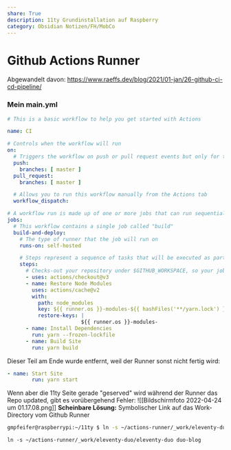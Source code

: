 ```yaml
---
share: True
description: 11ty Grundinstallation auf Raspberry
category: Obsidian Notizen/FH/MobCo
---
```

# Github Actions Runner

Abgewandelt davon: https://www.raeffs.dev/blog/2021/01-jan/26-github-ci-cd-pipeline/

### Mein main.yml
```yaml title="main.yml" linenums="1"
# This is a basic workflow to help you get started with Actions

name: CI

# Controls when the workflow will run
on:
  # Triggers the workflow on push or pull request events but only for the master branch
  push:
    branches: [ master ]
  pull_request:
    branches: [ master ]

  # Allows you to run this workflow manually from the Actions tab
  workflow_dispatch:

# A workflow run is made up of one or more jobs that can run sequentially or in parallel
jobs:
  # This workflow contains a single job called "build"
  build-and-deploy:
    # The type of runner that the job will run on
    runs-on: self-hosted

    # Steps represent a sequence of tasks that will be executed as part of the job
    steps:
      # Checks-out your repository under $GITHUB_WORKSPACE, so your job can access it
      - uses: actions/checkout@v3
      - name: Restore Node Modules
        uses: actions/cache@v2
        with:
          path: node_modules
          key: ${{ runner.os }}-modules-${{ hashFiles('**/yarn.lock') }}
          restore-keys: |
                        ${{ runner.os }}-modules-
      - name: Install Dependencies
        run: yarn --frozen-lockfile
      - name: Build Site
        run: yarn build
```


Dieser Teil am Ende wurde entfernt, weil der Runner sonst nicht fertig wird:
```yaml
- name: Start Site
        run: yarn start
```


Wenn aber die 11ty Seite gerade "geserved" wird während der Runner das Repo updated, gibt es vorübergehend Fehler: 
![[Bildschirmfoto 2022-04-24 um 01.17.08.png]]
**Scheinbare Lösung:** Symbolischer Link auf das Work-Directory vom Github Runner
```bash
gmpfeifer@raspberrypi:~/11ty $ ln -s ~/actions-runner/_work/eleventy-duo/eleventy-duo duo-blog
```


`ln -s ~/actions-runner/_work/eleventy-duo/eleventy-duo duo-blog`